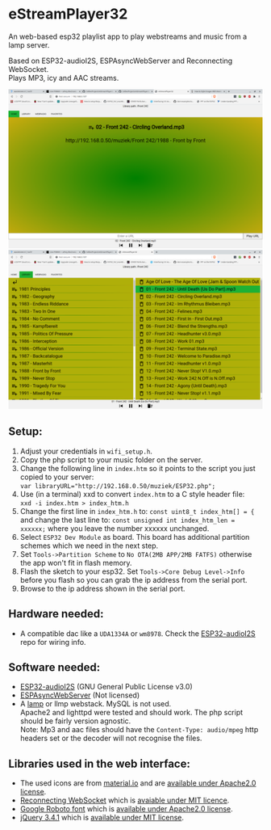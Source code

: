 # eStreamPlayer32

An web-based esp32 playlist app to play webstreams and music from a lamp server.

Based on ESP32-audioI2S, ESPAsyncWebServer and Reconnecting WebSocket.<br>Plays MP3, icy and AAC streams.

![interface](img/interface.png)
![screenshot](img/screenshot.png)

## Setup:

1. Adjust your credentials in `wifi_setup.h`.
2. Copy the php script to your music folder on the server.
3. Change the following line in `index.htm` so it points to the script you just copied to your server:
<br>`var libraryURL="http://192.168.0.50/muziek/ESP32.php";`
4. Use (in a terminal) xxd to convert `index.htm` to a C style header file:
<br>`xxd -i index.htm > index_htm.h`
5. Change the first line in `index_htm.h` to: `const uint8_t index_htm[] = {`
<br>and change the last line to: `const unsigned int index_htm_len = xxxxxx;`
where you leave the number xxxxxx unchanged.
6. Select `ESP32 Dev Module` as board. This board has additional partition schemes which we need in the next step.
7. Set `Tools->Partition Scheme` to `No OTA(2MB APP/2MB FATFS)` otherwise the app won't fit in flash memory.
8. Flash the sketch to your esp32. Set `Tools->Core Debug Level->Info` before you flash so you can grab the ip address from the serial port.
9. Browse to the ip address shown in the serial port.

## Hardware needed:

- A compatible dac like a `UDA1334A` or `wm8978`. Check the [ESP32-audioI2S](https://github.com/schreibfaul1/ESP32-audioI2S) repo for wiring info.

## Software needed:

- [ESP32-audioI2S](https://github.com/schreibfaul1/ESP32-audioI2S) (GNU General Public License v3.0)
- [ESPAsyncWebServer](https://github.com/me-no-dev/ESPAsyncWebServer) (Not licensed)
- A [lamp](https://en.wikipedia.org/wiki/LAMP_%28software_bundle%29) or llmp webstack. MySQL is not used.
<br>Apache2 and lighttpd were tested and should work. The php script should be fairly version agnostic.
<br>Note: Mp3 and aac files should have the `Content-Type: audio/mpeg` http headers set or the decoder will not recognise the files.

## Libraries used in the web interface:

- The used icons are from [material.io](https://material.io/tools/icons/?style=baseline) and are [available under Apache2.0 license](https://www.apache.org/licenses/LICENSE-2.0.html).
- [Reconnecting WebSocket](https://github.com/joewalnes/reconnecting-websocket) which is [avaiable under MIT licence](https://github.com/joewalnes/reconnecting-websocket/blob/master/LICENSE.txt).
- [Google Roboto font](https://fonts.google.com/specimen/Roboto) which is [available under Apache2.0 license](https://www.apache.org/licenses/LICENSE-2.0.html).
- [jQuery 3.4.1](https://code.jquery.com/jquery-3.4.1.js) which is [available under MIT license](https://jquery.org/license/).
